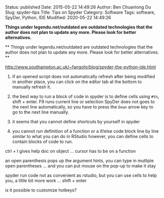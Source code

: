 Status: published
Date: 2015-05-22 14:49:26
Author: Ben Chuanlong Du
Slug: spyder-tips
Title: Tips on Spyder
Category: Software
Tags: software, SpyDer, Python, IDE
Modified: 2020-05-22 14:49:26

**Things under legendu.net/outdated are outdated technologies that the author does not plan to update any more. Please look for better alternatives.**

**
Things under legendu.net/outdated are outdated technologies 
that the author does not plan to update any more. 
Please look for better alternatives.
**

<http://www.southampton.ac.uk/~fangohr/blog/spyder-the-python-ide.html>

1. if an opened script does not automatically refresh after being modified in another place,
    you can click on the editor tab at the bottom to manually refresh it.

2. the best way to run a block of code in spyder 
    is to define cells using `#%%`, shift + enter.
    F9 runs current line or selection 
    SpyDer does not goes to the next line automatically, 
    so you have to press the `Down` arrow key to go to the next line manually.

3. it seems that you cannot define shortcuts by yourself in spyder


3. you cannot run definition of a function or a if/else code block line by line 
    similar to what you can do in RStudio
    however, you can define cells to contain blocks of code to run.


ctrl + I gives help doc on object ... cursor has to be on a function

an open parenthesis pops up the argument hints, you can type in mutliple open parentheses ...
and you can put mouse on the pop-up to make it stay 

spyder run code not as convenient as rstudio, 
but you can use cells to help you, a little bit more work ...
shift + enter 

is it possible to customize hotkeys?
